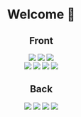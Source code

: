 <!--
**99gony/99gony** is a ✨ _special_ ✨ repository because its `README.md` (this file) appears on your GitHub profile.

Here are some ideas to get you started:

- 🔭 I’m currently working on ...
- 🌱 I’m currently learning ...
- 👯 I’m looking to collaborate on ...
- 🤔 I’m looking for help with ...
- 💬 Ask me about ...
- 📫 How to reach me: ...
- 😄 Pronouns: ...
- ⚡ Fun fact: ...
-->
<h1 align="center"><b>Welcome 👋</b></h1>
<div align="center">
<h2>Front</h2>
<img src="https://img.shields.io/badge/html-E34F26?style=for-the-badge&logo=html5&logoColor=white">
<img src="https://img.shields.io/badge/css-1572B6?style=for-the-badge&logo=css3&logoColor=white">
<img src="https://img.shields.io/badge/javascript-F7DF1E?style=for-the-badge&logo=javascript&logoColor=black"><br/>
<img src="https://img.shields.io/badge/react-000000?style=for-the-badge&logo=react&logoColor=#61DAFB">
<img src="https://img.shields.io/badge/react native-61DAFB?style=for-the-badge&logo=react&logoColor=000000">
<img src="https://img.shields.io/badge/next-000000?style=for-the-badge&logo=next.js&logoColor=#000000">
<img src="https://img.shields.io/badge/Redux-764ABC?style=for-the-badge&logo=Redux&logoColor=#764ABC">
</div>
<div align="center">
<h2>Back</h2>
<img src="https://img.shields.io/badge/node.js-339933?style=for-the-badge&logo=node.js&logoColor=white">
<img src="https://img.shields.io/badge/mysql-4479A1?style=for-the-badge&logo=mysql&logoColor=white">
<img src="https://img.shields.io/badge/Socket.io-010101?style=for-the-badge&logo=socket.io&logoColor=#010101">
<img src="https://img.shields.io/badge/amazon aws-232F3E?style=for-the-badge&logo=amazon aws&logoColor=white">
</div>
